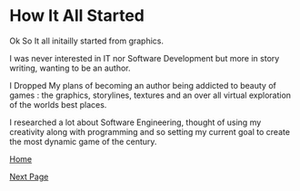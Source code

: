 # How It All Started

Ok So It all initailly started from graphics.

I was never interested in IT nor Software Development but more in story writing, wanting to be an author.

I Dropped My plans of becoming an author being addicted to beauty of games : the graphics, storylines, textures and an over all virtual exploration of the worlds best places.

I researched a lot about Software Engineering, thought of using my creativity along with programming and so setting my current goal to create the most dynamic game of the century.

[Home](https://roadside-havoc.github.io/Havoc/)

[Next Page](/lang.md)
